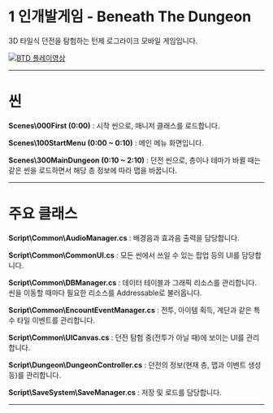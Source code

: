 # 1 인개발게임 - Beneath The Dungeon

3D 타일식 던전을 탐험하는 턴제 로그라이크 모바일 게임입니다.


[![BTD 플레이영상](http://img.youtube.com/vi/y6IwfYzzMvU/0.jpg)](https://youtu.be/y6IwfYzzMvU) 


***




# 씬

**Scenes\000First (0:00)** : 시작 씬으로, 매니저 클래스를 로드합니다.

**Scenes\100StartMenu (0:00 ~ 0:10)** : 메인 메뉴 화면입니다.

**Scenes\300MainDungeon (0:10 ~ 2:10)** : 던전 씬으로, 층이나 테마가 바뀔 때는 같은 씬을 로드하면서 해당 층 정보에 따라 맵을 바꿉니다.





***





# 주요 클래스

**Script\Common\AudioManager.cs** : 배경음과 효과음 출력을 담당합니다.<br>

**Script\Common\CommonUI.cs** : 모든 씬에서 쓰일 수 있는 팝업 등의 UI를 담당합니다.<br>

**Script\Common\DBManager.cs** : 데이터 테이블과 그래픽 리소스를 관리합니다. 씬을 이동할 때마다 필요한 리소스를 Addressable로 불러옵니다.<br>

**Script\Common\EncountEventManager.cs** : 전투, 아이템 획득, 계단과 같은 특수 타일 이벤트를 관리합니다.<br>

**Script\Common\UICanvas.cs** : 던전 탐험 중(전투가 아닐 때)에 보이는 UI를 관리합니다.<br>

**Script\Dungeon\DungeonController.cs** : 던전의 정보(현재 층, 맵과 이벤트 생성 등)를 관리합니다.<br>

**Script\SaveSystem\SaveManager.cs** : 저장 및 로드를 담당합니다.<br>




***
